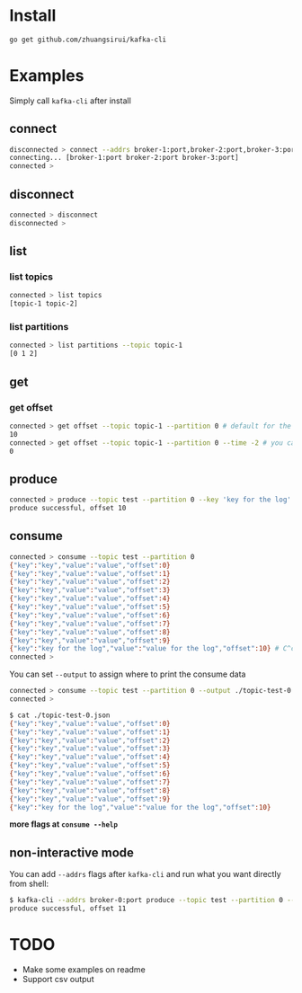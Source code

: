 # Install

```bash
go get github.com/zhuangsirui/kafka-cli
```

# Examples

Simply call `kafka-cli` after install

## connect

```bash
disconnected > connect --addrs broker-1:port,broker-2:port,broker-3:port
connecting... [broker-1:port broker-2:port broker-3:port]
connected >
```

## disconnect

```bash
connected > disconnect
disconnected >
```

## list

### list topics

```bash
connected > list topics
[topic-1 topic-2]
```

### list partitions

```bash
connected > list partitions --topic topic-1
[0 1 2]
```

## get

### get offset

```bash
connected > get offset --topic topic-1 --partition 0 # default for the newest offset on the partition
10
connected > get offset --topic topic-1 --partition 0 --time -2 # you can set `--time -2` to show oldest offset on the partition
0
```

## produce

```bash
connected > produce --topic test --partition 0 --key 'key for the log' --value 'value for the log'
produce successful, offset 10
```

## consume

```bash
connected > consume --topic test --partition 0
{"key":"key","value":"value","offset":0}
{"key":"key","value":"value","offset":1}
{"key":"key","value":"value","offset":2}
{"key":"key","value":"value","offset":3}
{"key":"key","value":"value","offset":4}
{"key":"key","value":"value","offset":5}
{"key":"key","value":"value","offset":6}
{"key":"key","value":"value","offset":7}
{"key":"key","value":"value","offset":8}
{"key":"key","value":"value","offset":9}
{"key":"key for the log","value":"value for the log","offset":10} # C^c to stop consume
connected >
```

You can set `--output` to assign where to print the consume data

```bash
connected > consume --topic test --partition 0 --output ./topic-test-0.json # C^c to stop consume
connected >
```

```bash
$ cat ./topic-test-0.json
{"key":"key","value":"value","offset":0}
{"key":"key","value":"value","offset":1}
{"key":"key","value":"value","offset":2}
{"key":"key","value":"value","offset":3}
{"key":"key","value":"value","offset":4}
{"key":"key","value":"value","offset":5}
{"key":"key","value":"value","offset":6}
{"key":"key","value":"value","offset":7}
{"key":"key","value":"value","offset":8}
{"key":"key","value":"value","offset":9}
{"key":"key for the log","value":"value for the log","offset":10}
```


**more flags at `consume --help`**

## non-interactive mode

You can add `--addrs` flags after `kafka-cli` and run what you want directly from shell:

```bash
$ kafka-cli --addrs broker-0:port produce --topic test --partition 0 --key 'key from bash' --value 'value from bash'
produce successful, offset 11
```

# TODO

* Make some examples on readme
* Support csv output
